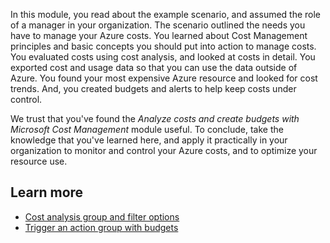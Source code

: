 In this module, you read about the example scenario, and assumed the role of a manager in your organization. The scenario outlined the needs you have to manage your Azure costs. You learned about Cost Management principles and basic concepts you should put into action to manage costs. You evaluated costs using cost analysis, and looked at costs in detail. You exported cost and usage data so that you can use the data outside of Azure. You found your most expensive Azure resource and looked for cost trends. And, you created budgets and alerts to help keep costs under control.

We trust that you've found the *Analyze costs and create budgets with Microsoft Cost Management* module useful. To conclude, take the knowledge that you've learned here, and apply it practically in your organization to monitor and control your Azure costs, and to optimize your resource use.

## Learn more

- [Cost analysis group and filter options](/azure/cost-management/quick-acm-cost-analysis#understanding-grouping-and-filtering-options)
- [Trigger an action group with budgets](/azure/cost-management/tutorial-acm-create-budgets#trigger-an-action-group)